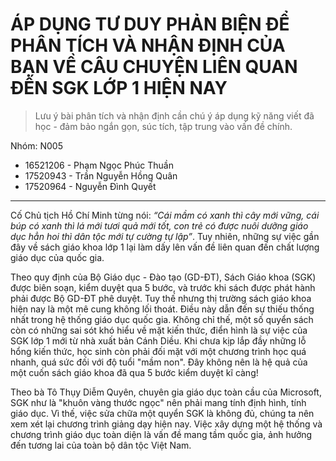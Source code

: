 # ÁP DỤNG TƯ DUY PHẢN BIỆN ĐỂ PHÂN TÍCH VÀ NHẬN ĐỊNH CỦA BẠN VỀ CÂU CHUYỆN LIÊN QUAN ĐẾN SGK LỚP 1 HIỆN NAY

> Lưu ý bài phân tích và nhận định cần chú ý áp dụng kỹ năng viết đã học - đảm bảo ngắn gọn, súc tích, tập trung vào vấn đề chính.

Nhóm: N005

- 16521206 - Phạm Ngọc Phúc Thuần
- 17520943 - Trần Nguyễn Hồng Quân
- 17520964 - Nguyễn Đình Quyết

---

Cố Chủ tịch Hồ Chí Minh từng nói: *“Cái mầm có xanh thì cây mới vững, cái búp có xanh thì lá mới tươi quả mới tốt, con trẻ có được nuôi dưỡng giáo dục hẳn hoi thì dân tộc mới tự cường tự lập”*. Tuy nhiên, những sự việc gần đây về sách giáo khoa lớp 1 lại làm dấy lên vấn đề liên quan đến chất lượng giáo dục của quốc gia.

Theo quy định của Bộ Giáo dục - Đào tạo (GD-ĐT), Sách Giáo khoa (SGK) được biên soạn, kiểm duyệt qua 5 bước, và trước khi sách được phát hành phải được Bộ GD-ĐT phê duyệt. Tuy thế nhưng thị trường sách giáo khoa hiện nay là một mê cung không lối thoát. Điều này dẫn đến sự thiếu thống nhất trong hệ thống giáo dục quốc gia. Không chỉ thế, một số quyển sách còn có những sai sót khó hiểu về mặt kiến thức, điển hình là sự việc của SGK lớp 1 mới từ nhà xuất bản Cánh Diều. Khi chưa kịp lắp đầy những lỗ hổng kiến thức, học sinh còn phải đối mặt với một chương trình học quá nhanh, quá sức đối với độ tuổi "mầm non". Đây không nên là hệ quả của một cuốn sách giáo khoa đã qua 5 bước kiểm duyệt kĩ càng!

Theo bà Tô Thụy Diễm Quyên, chuyên gia giáo dục toàn cầu của Microsoft, SGK như là "khuôn vàng thước ngọc" nên phải mang tính định hình, tính giáo dục. Vì thế, việc sửa chữa một quyển SGK là không đủ, chúng ta nên xem xét lại chương trình giảng dạy hiện nay. Việc xây dựng một hệ thống và chương trình giáo dục toàn diện là vấn đề mang tầm quốc gia, ảnh hưởng đến tương lai của toàn bộ dân tộc Việt Nam.
